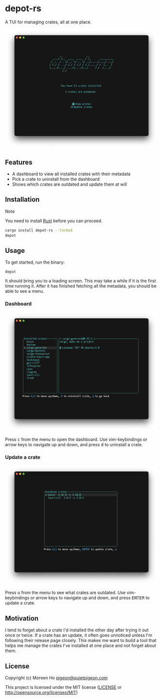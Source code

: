 # depot-rs

A TUI for managing crates, all at one place.

![StartMenu](src/docs/start_menu.png)

## Features

- A dashboard to view all installed crates with their metadata 
- Pick a crate to uninstall from the dashboard
- Shows which crates are outdated and update them at will

## Installation

> [!NOTE]
> You need to install [Rust](https://www.rust-lang.org/tools/install) before you can proceed.

```zsh
cargo install depot-rs --locked
depot
```

## Usage

To get started, run the binary:

```
depot
```

It should bring you to a loading screen. This may take a while if it is the first time running it. After it has finished fetching all the metadata, you should be able to see a menu.

### Dashboard

![Dashboard](src/docs/dashboard.png)

Press <kbd>c</kbd> from the menu to open the dashboard. Use vim-keybindings or arrow keys to navigate up and down, and press <kbd>d</kbd> to uninstall a crate.

### Update a crate

![Update](src/docs/update.png)

Press <kbd>u</kbd> from the menu to see what crates are outdated. Use vim-keybindings or arrow keys to navigate up and down, and press <kbd>ENTER</kbd> to update a crate.

## Motivation

I tend to forget about a crate I'd installed the other day after trying it out once or twice. If a crate has an update, it often goes unnoticed unless I'm following their release page closely. This makes me want to build a tool that helps me manage the crates I've installed at one place and not forget about them.

## License

Copyright (c) Moreen Ho <pigeon@quietpigeon.com>

This project is licensed under the MIT license ([LICENSE] or <http://opensource.org/licenses/MIT>)

[LICENSE]: ./LICENSE
